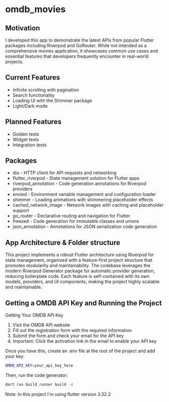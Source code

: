 # omdb_movies

## Motivation

I developed this app to demonstrate the latest APIs from popular Flutter packages including Riverpod and GoRouter. While not intended as a comprehensive movies application, it showcases common use cases and essential features that developers frequently encounter in real-world projects.

## Current Features

* Infinite scrolling with pagination
* Search functionality
* Loading UI with the Shimmer package
* Light/Dark mode

## Planned Features

* Golden tests
* Widget tests
* Integration tests

## Packages

* dio - HTTP client for API requests and networking
* flutter_riverpod - State management solution for Flutter apps
* riverpod_annotation - Code generation annotations for Riverpod providers
* envied - Environment variable management and configuration loader
* shimmer - Loading animations with shimmering placeholder effects
* cached_network_image - Network images with caching and placeholder support
* go_router - Declarative routing and navigation for Flutter
* freezed - Code generation for immutable classes and unions
* json_annotation - Annotations for JSON serialization code generation

## App Architecture & Folder structure

This project implements a robust Flutter architecture using Riverpod for state management, organized with a feature-first project structure that promotes modularity and maintainability. The codebase leverages the modern Riverpod Generator package for automatic provider generation, reducing boilerplate code. Each feature is self-contained with its own models, providers, and UI components, making the project highly scalable and maintainable.

## Getting a OMDB API Key and Running the Project

Getting Your OMDB API Key

1. Visit the OMDB API website
2. Fill out the registration form with the required information
3. Submit the form and check your email for the API key
4. Important: Click the activation link in the email to enable your API key

Once you have this, create an .env file at the root of the project and add your key:

```bash
OMDB_API_KEY=your_api_key_here
```
Then, run the code generator:

```bash
dart run build_runner build -d
```

Note: In this project i'm using flutter version 3.32.2



